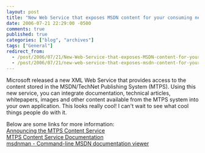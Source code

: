 ```yaml
---
layout: post
title: "New Web Service that exposes MSDN content for your consuming needs!"
date: 2006-07-21 22:29:00 -0500
comments: true
published: true
categories: ["blog", "archives"]
tags: ["General"]
redirect_from: 
  - /post/2006/07/21/New-Web-Service-that-exposes-MSDN-content-for-your-consuming-needs!
  - /post/2006/07/21/new-web-service-that-exposes-msdn-content-for-your-consuming-needs!
---
```

<!-- more -->
<P>Microsoft released a new XML Web Service that provides access to the content stored in the MSDN/TechNet Publishing System (MTPS). Using this new service, you can integrate documentation, technical articles, whitepapers, images and other content available from the MTPS system into your own application. This looks really cool! I can't wait to see what cool things people do with it.</P>
<P>Below are some links for more information:<BR><A href="http://pluralsight.com/blogs/craig/archive/2006/06/12/27273.aspx">Announcing the MTPS Content Service</A><BR><A href="http://services.msdn.microsoft.com/ContentServices/ContentService.asmx">MTPS Content Service Documentation</A><BR><A href="http://www.codeplex.com/Wiki/View.aspx?ProjectName=msdnman">msdnman - Command-line MSDN documentation viewer</A></P>
